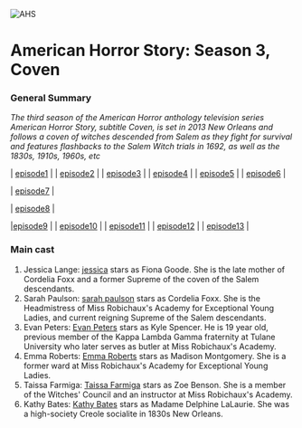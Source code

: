 
![AHS](https://github.com/user-attachments/assets/f263aa45-d945-4ac0-86d6-a29e0ba0c70f)
# American Horror Story: Season 3, Coven



 ### General Summary
  
  *The third season of the American Horror anthology television series American Horror Story, subtitle Coven, is set in 2013 New Orleans and follows a coven of witches descended from Salem as they fight for survival and features flashbacks to the Salem Witch trials in 1692, as well as the 1830s, 1910s, 1960s, etc*

| [episode1](episode1.md) |      | [episode2](episode2.md) |      |  [episode3](episode3.md)  |     |  [episode4](episode4.md)  |     | [episode5](episode5.md)  |    | [episode6](episode6.md) |      

| [episode7](episode7.md) |      

 | [episode8](episode8.md) |     




 |[episode9](episode9.md) |          | [episode10](episode10.md) |         | [episode11](episode11.md) |         | [episode12](episode12.md) |           | [episode13](episode13.md) |


### Main cast
1. Jessica Lange: [jessica](jessica.md)  stars as Fiona Goode. She is the late mother of Cordelia Foxx and a former Supreme of the coven of the Salem descendants. 
2. Sarah Paulson: [sarah paulson](sarah.md) stars as Cordelia Foxx. She is the Headmistress of Miss Robichaux's Academy for Exceptional Young Ladies, and current reigning Supreme of the Salem descendants. 
3. Evan Peters: [Evan Peters](evan.md) stars as Kyle Spencer. He is 19 year old, previous member of the Kappa Lambda Gamma fraternity at Tulane University who later serves as butler at Miss Robichaux's Academy. 
4. Emma Roberts: [Emma Roberts](emma.md) stars as Madison Montgomery. She is a former ward at Miss Robichaux's Academy for Exceptional Young Ladies. 
5. Taissa Farmiga: [Taissa Farmiga](taissa.md) stars as Zoe Benson. She is a member of the Witches' Council and an instructor at Miss Robichaux's Academy. 
6. Kathy Bates: [Kathy Bates](kathy.md) stars as Madame Delphine LaLaurie. She was a high-society Creole socialite in 1830s New Orleans. 

 
